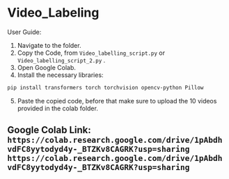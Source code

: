 # Video_Labeling
User Guide:

1. Navigate to the folder.
2. Copy the Code, from `Video_labelling_script.py` or `Video_labelling_script_2.py` .
3. Open Google Colab.
4. Install the necessary libraries:
``` bash
pip install transformers torch torchvision opencv-python Pillow
```
5. Paste the copied code, before that make sure to upload the 10 videos provided in the colab folder.
## Google Colab Link: `https://colab.research.google.com/drive/1pAbdhvdFC8yytodyd4y-_BTZKv8CAGRK?usp=sharing` `https://colab.research.google.com/drive/1pAbdhvdFC8yytodyd4y-_BTZKv8CAGRK?usp=sharing`
